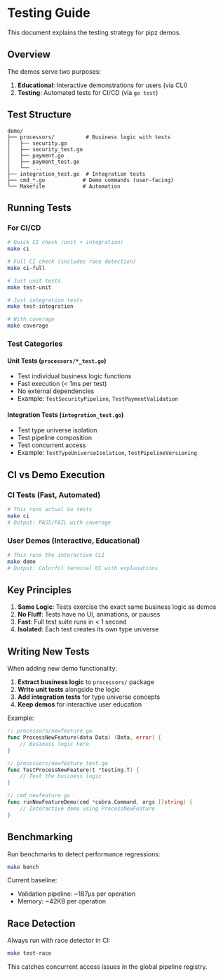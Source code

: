 # Testing Guide

This document explains the testing strategy for pipz demos.

## Overview

The demos serve two purposes:
1. **Educational**: Interactive demonstrations for users (via CLI)
2. **Testing**: Automated tests for CI/CD (via `go test`)

## Test Structure

```
demo/
├── processors/          # Business logic with tests
│   ├── security.go
│   ├── security_test.go
│   ├── payment.go
│   ├── payment_test.go
│   └── ...
├── integration_test.go  # Integration tests
├── cmd_*.go            # Demo commands (user-facing)
└── Makefile            # Automation
```

## Running Tests

### For CI/CD

```bash
# Quick CI check (unit + integration)
make ci

# Full CI check (includes race detection)
make ci-full

# Just unit tests
make test-unit

# Just integration tests
make test-integration

# With coverage
make coverage
```

### Test Categories

#### Unit Tests (`processors/*_test.go`)
- Test individual business logic functions
- Fast execution (< 1ms per test)
- No external dependencies
- Example: `TestSecurityPipeline`, `TestPaymentValidation`

#### Integration Tests (`integration_test.go`)
- Test type universe isolation
- Test pipeline composition
- Test concurrent access
- Example: `TestTypeUniverseIsolation`, `TestPipelineVersioning`

## CI vs Demo Execution

### CI Tests (Fast, Automated)
```bash
# This runs actual Go tests
make ci
# Output: PASS/FAIL with coverage
```

### User Demos (Interactive, Educational)
```bash
# This runs the interactive CLI
make demo
# Output: Colorful terminal UI with explanations
```

## Key Principles

1. **Same Logic**: Tests exercise the exact same business logic as demos
2. **No Fluff**: Tests have no UI, animations, or pauses
3. **Fast**: Full test suite runs in < 1 second
4. **Isolated**: Each test creates its own type universe

## Writing New Tests

When adding new demo functionality:

1. **Extract business logic** to `processors/` package
2. **Write unit tests** alongside the logic
3. **Add integration tests** for type universe concepts
4. **Keep demos** for interactive user education

Example:
```go
// processors/newfeature.go
func ProcessNewFeature(data Data) (Data, error) {
    // Business logic here
}

// processors/newfeature_test.go
func TestProcessNewFeature(t *testing.T) {
    // Test the business logic
}

// cmd_newfeature.go
func runNewFeatureDemo(cmd *cobra.Command, args []string) {
    // Interactive demo using ProcessNewFeature
}
```

## Benchmarking

Run benchmarks to detect performance regressions:

```bash
make bench
```

Current baseline:
- Validation pipeline: ~187μs per operation
- Memory: ~42KB per operation

## Race Detection

Always run with race detector in CI:

```bash
make test-race
```

This catches concurrent access issues in the global pipeline registry.